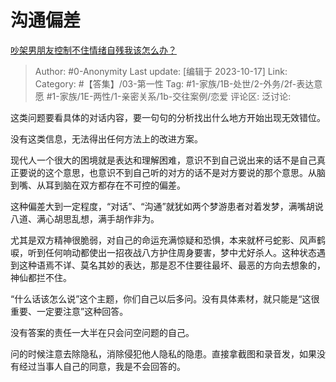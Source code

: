 # 沟通偏差
[吵架男朋友控制不住情绪自残我该怎么办？](https://www.zhihu.com/question/625523384/answer/3252323141)

> Author: #0-Anonymity
> Last update: [编辑于 2023-10-17]
> Link:
> Category: #【答集】/03-第一性
> Tag: #1-家族/1B-处世/2-外务/2f-表达意愿 #1-家族/1E-两性/1-亲密关系/1b-交往案例/恋爱
> 评论区:
> 泛讨论:

这类问题要看具体的对话内容，要一句句的分析找出什么地方开始出现无效错位。

没有这类信息，无法得出任何方法上的改进方案。

现代人一个很大的困境就是表达和理解困难，意识不到自己说出来的话不是自己真正要说的这个意思，也意识不到自己听的对方的话不是对方要说的那个意思。从脑到嘴、从耳到脑在双方都存在不可控的偏差。

这种偏差大到一定程度，“对话”、“沟通”就犹如两个梦游患者对着发梦，满嘴胡说八道、满心胡思乱想，满手胡作非为。

尤其是双方精神很脆弱，对自己的命运充满惊疑和恐惧，本来就杯弓蛇影、风声鹤唳，听到任何响动都使出一招夜战八方护住周身要害，梦中尤好杀人。这种状态遇到这种语焉不详、莫名其妙的表达，那是忍不住要往最坏、最恶的方向去想象的，神仙都拦不住。

“什么话该怎么说”这个主题，你们自己以后多问。没有具体素材，就只能是“这很重要、一定要注意”这种回答。

没有答案的责任一大半在只会问空问题的自己。

问的时候注意去除隐私，消除侵犯他人隐私的隐患。直接拿截图和录音发，如果没有经过当事人自己的同意，我是不会回答的。
